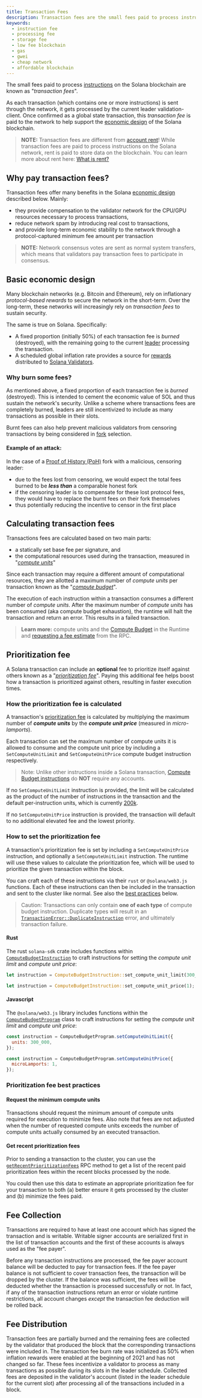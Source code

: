 ```yaml
---
title: Transaction Fees
description: Transaction fees are the small fees paid to process instructions on the network. These fees are based on computation and an optional prioritization fee.
keywords:
  - instruction fee
  - processing fee
  - storage fee
  - low fee blockchain
  - gas
  - gwei
  - cheap network
  - affordable blockchain
---
```


The small fees paid to process [instructions](/docs/terminology.md#instruction)
on the Solana blockchain are known as "_transaction fees_".

As each transaction (which contains one or more instructions) is sent through
the network, it gets processed by the current leader validation-client. Once
confirmed as a global state transaction, this _transaction fee_ is paid to the
network to help support the [economic design](#basic-economic-design) of the
Solana blockchain.

> **NOTE:** Transaction fees are different from
> [account rent](/docs/terminology.md#rent)! While transaction fees are paid to
> process instructions on the Solana network, rent is paid to store data on the
> blockchain. You can learn more about rent here:
> [What is rent?](/docs/core/rent.md)

## Why pay transaction fees?

Transaction fees offer many benefits in the Solana
[economic design](#basic-economic-design) described below. Mainly:

- they provide compensation to the validator network for the CPU/GPU resources
  necessary to process transactions,
- reduce network spam by introducing real cost to transactions,
- and provide long-term economic stability to the network through a
  protocol-captured minimum fee amount per transaction

> **NOTE:** Network consensus votes are sent as normal system transfers, which
> means that validators pay transaction fees to participate in consensus.

## Basic economic design

Many blockchain networks (e.g. Bitcoin and Ethereum), rely on inflationary
_protocol-based rewards_ to secure the network in the short-term. Over the
long-term, these networks will increasingly rely on _transaction fees_ to
sustain security.

The same is true on Solana. Specifically:

- A fixed proportion (initially 50%) of each transaction fee is _burned_
  (destroyed), with the remaining going to the current
  [leader](/docs/terminology.md#leader) processing the transaction.
- A scheduled global inflation rate provides a source for
  [rewards](https://docs.solanalabs.com/implemented-proposals/staking-rewards)
  distributed to [Solana Validators](https://docs.solanalabs.com/operations).

### Why burn some fees?

As mentioned above, a fixed proportion of each transaction fee is _burned_
(destroyed). This is intended to cement the economic value of SOL and thus
sustain the network's security. Unlike a scheme where transactions fees are
completely burned, leaders are still incentivized to include as many
transactions as possible in their slots.

Burnt fees can also help prevent malicious validators from censoring
transactions by being considered in [fork](/docs/terminology.md#fork) selection.

#### Example of an attack:

In the case of a
[Proof of History (PoH)](/docs/terminology.md#proof-of-history-poh) fork with a
malicious, censoring leader:

- due to the fees lost from censoring, we would expect the total fees burned to
  be **_less than_** a comparable honest fork
- if the censoring leader is to compensate for these lost protocol fees, they
  would have to replace the burnt fees on their fork themselves
- thus potentially reducing the incentive to censor in the first place

## Calculating transaction fees

Transactions fees are calculated based on two main parts:

- a statically set base fee per signature, and
- the computational resources used during the transaction, measured in
  "[_compute units_](/docs/terminology.md#compute-units)"

Since each transaction may require a different amount of computational
resources, they are allotted a maximum number of _compute units_ per transaction
known as the "[_compute budget_](/docs/terminology.md#compute-budget)".

The execution of each instruction within a transaction consumes a different
number of _compute units_. After the maximum number of _compute units_ has been
consumed (aka compute budget exhaustion), the runtime will halt the transaction
and return an error. This results in a failed transaction.

> **Learn more:** compute units and the
> [Compute Budget](/docs/core/runtime.md#compute-budget) in the Runtime and
> [requesting a fee estimate](/docs/rpc/http/getFeeForMessage.mdx) from the RPC.

## Prioritization fee

A Solana transaction can include an **optional** fee to prioritize itself
against others known as a
"_[prioritization fee](/docs/terminology.md#prioritization-fee)_". Paying this
additional fee helps boost how a transaction is prioritized against others,
resulting in faster execution times.

### How the prioritization fee is calculated

A transaction's [prioritization fee](/docs/terminology.md#prioritization-fee) is
calculated by multiplying the maximum number of **_compute units_** by the
**_compute unit price_** (measured in _micro-lamports_).

Each transaction can set the maximum number of compute units it is allowed to
consume and the compute unit price by including a `SetComputeUnitLimit` and
`SetComputeUnitPrice` compute budget instruction respectively.

> Note: Unlike other instructions inside a Solana transaction,
> [Compute Budget instructions](https://github.com/solana-labs/solana/blob/master/sdk/src/compute_budget.rs)
> do **NOT** require any accounts.

If no `SetComputeUnitLimit` instruction is provided, the limit will be
calculated as the product of the number of instructions in the transaction and
the default per-instruction units, which is currently
[200k](https://github.com/solana-labs/solana/blob/4293f11cf13fc1e83f1baa2ca3bb2f8ea8f9a000/program-runtime/src/compute_budget.rs#L13).

If no `SetComputeUnitPrice` instruction is provided, the transaction will
default to no additional elevated fee and the lowest priority.

### How to set the prioritization fee

A transaction's prioritization fee is set by including a `SetComputeUnitPrice`
instruction, and optionally a `SetComputeUnitLimit` instruction. The runtime
will use these values to calculate the prioritization fee, which will be used to
prioritize the given transaction within the block.

You can craft each of these instructions via their `rust` or `@solana/web3.js`
functions. Each of these instructions can then be included in the transaction
and sent to the cluster like normal. See also the
[best practices](#prioritization-fee-best-practices) below.

> Caution: Transactions can only contain **one of each type** of compute budget
> instruction. Duplicate types will result in an
> [`TransactionError::DuplicateInstruction`](https://github.com/solana-labs/solana/blob/master/sdk/src/transaction/error.rs#L144-145)
> error, and ultimately transaction failure.

#### Rust

The rust `solana-sdk` crate includes functions within
[`ComputeBudgetInstruction`](https://docs.rs/solana-sdk/latest/solana_sdk/compute_budget/enum.ComputeBudgetInstruction.html)
to craft instructions for setting the _compute unit limit_ and _compute unit
price_:

```rust
let instruction = ComputeBudgetInstruction::set_compute_unit_limit(300_000);
```

```rust
let instruction = ComputeBudgetInstruction::set_compute_unit_price(1);
```

#### Javascript

The `@solana/web3.js` library includes functions within the
[`ComputeBudgetProgram`](https://solana-labs.github.io/solana-web3.js/classes/ComputeBudgetProgram.html)
class to craft instructions for setting the _compute unit limit_ and _compute
unit price_:

```js
const instruction = ComputeBudgetProgram.setComputeUnitLimit({
  units: 300_000,
});
```

```js
const instruction = ComputeBudgetProgram.setComputeUnitPrice({
  microLamports: 1,
});
```

### Prioritization fee best practices

#### Request the minimum compute units

Transactions should request the minimum amount of compute units required for
execution to minimize fees. Also note that fees are not adjusted when the number
of requested compute units exceeds the number of compute units actually consumed
by an executed transaction.

#### Get recent prioritization fees

Prior to sending a transaction to the cluster, you can use the
[`getRecentPrioritizationFees`](/docs/rpc/http/getRecentPrioritizationFees.mdx)
RPC method to get a list of the recent paid prioritization fees within the
recent blocks processed by the node.

You could then use this data to estimate an appropriate prioritization fee for
your transaction to both (a) better ensure it gets processed by the cluster and
(b) minimize the fees paid.

## Fee Collection

Transactions are required to have at least one account which has signed the
transaction and is writable. Writable signer accounts are serialized first in
the list of transaction accounts and the first of these accounts is always used
as the "fee payer".

Before any transaction instructions are processed, the fee payer account balance
will be deducted to pay for transaction fees. If the fee payer balance is not
sufficient to cover transaction fees, the transaction will be dropped by the
cluster. If the balance was sufficient, the fees will be deducted whether the
transaction is processed successfully or not. In fact, if any of the transaction
instructions return an error or violate runtime restrictions, all account
changes _except_ the transaction fee deduction will be rolled back.

## Fee Distribution

Transaction fees are partially burned and the remaining fees are collected by
the validator that produced the block that the corresponding transactions were
included in. The transaction fee burn rate was initialized as 50% when inflation
rewards were enabled at the beginning of 2021 and has not changed so far. These
fees incentivize a validator to process as many transactions as possible during
its slots in the leader schedule. Collected fees are deposited in the
validator's account (listed in the leader schedule for the current slot) after
processing all of the transactions included in a block.
